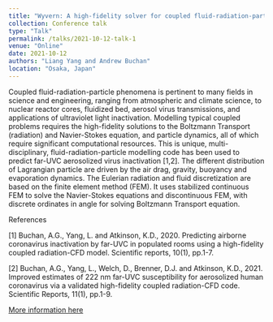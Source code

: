 ```yaml
---
title: "Wyvern: A high-fidelity solver for coupled fluid-radiation-particle problems"
collection: Conference talk
type: "Talk"
permalink: /talks/2021-10-12-talk-1
venue: "Online"
date: 2021-10-12
authors: "Liang Yang and Andrew Buchan"
location: "Osaka, Japan"
---
```


Coupled fluid-radiation-particle phenomena is pertinent to many fields in science and engineering, ranging from atmospheric and climate science, to nuclear reactor cores, fluidized bed, aerosol virus transmissions, and applications of ultraviolet light inactivation. Modelling typical coupled problems requires the high-fidelity solutions to the Boltzmann Transport (radiation) and Navier-Stokes equation, and particle dynamics, all of which require significant computational resources. This is unique, multi-disciplinary, fluid-radiation-particle modelling code has been used to predict far-UVC aerosolized virus inactivation [1,2]. The different distribution of Lagrangian particle are driven by the air drag, gravity, buoyancy and evaporation dynamics. The Eulerian radiation and fluid discretization are based on the finite element method (FEM). It uses stabilized continuous FEM to solve the Navier-Stokes equations and discontinuous FEM, with discrete ordinates in angle for solving Boltzmann Transport equation.

References

[1] Buchan, A.G., Yang, L. and Atkinson, K.D., 2020. Predicting airborne coronavirus inactivation by far-UVC in populated rooms using a high-fidelity coupled radiation-CFD model. Scientific reports, 10(1), pp.1-7.

[2] Buchan, A.G., Yang, L., Welch, D., Brenner, D.J. and Atkinson, K.D., 2021. Improved estimates of 222 nm far-UVC susceptibility for aerosolized human coronavirus via a validated high-fidelity coupled radiation-CFD code. Scientific Reports, 11(1), pp.1-9.

[More information here](https://apt2021.org)
